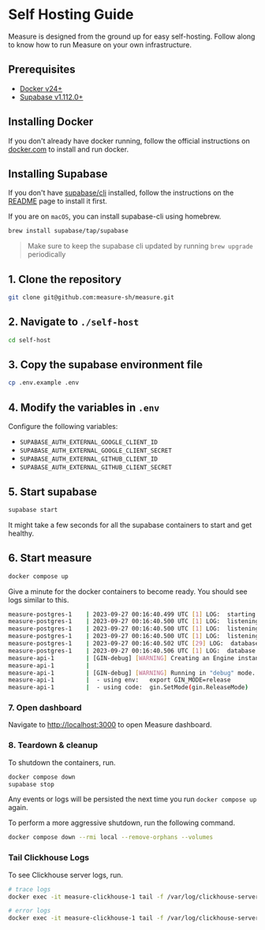# Self Hosting Guide

Measure is designed from the ground up for easy self-hosting. Follow along to know how to run Measure on your own infrastructure.

## Prerequisites

- [Docker v24+](https://www.docker.com/)
- [Supabase v1.112.0+](https://supabase.com/)

## Installing Docker

If you don't already have docker running, follow the official instructions on [docker.com](https://docs.docker.com/get-docker/) to install and run docker.

## Installing Supabase

If you don't have [supabase/cli](https://github.com/supabase/cli) installed, follow the instructions on the [README](https://github.com/supabase/cli/blob/main/README.md) page to install it first.

If you are on `macOS`, you can install supabase-cli using homebrew.

```sh
brew install supabase/tap/supabase
```

> Make sure to keep the supabase cli updated by running `brew upgrade` periodically

## 1. Clone the repository

```sh
git clone git@github.com:measure-sh/measure.git
```

## 2. Navigate to `./self-host`

```sh
cd self-host
```

## 3. Copy the supabase environment file

```sh
cp .env.example .env
```

## 4. Modify the variables in `.env`

Configure the following variables:

- `SUPABASE_AUTH_EXTERNAL_GOOGLE_CLIENT_ID`
- `SUPABASE_AUTH_EXTERNAL_GOOGLE_CLIENT_SECRET`
- `SUPABASE_AUTH_EXTERNAL_GITHUB_CLIENT_ID`
- `SUPABASE_AUTH_EXTERNAL_GITHUB_CLIENT_SECRET`


## 5. Start supabase

```sh
supabase start
```

It might take a few seconds for all the supabase containers to start and get healthy.

## 6. Start measure

```sh
docker compose up
```

Give a minute for the docker containers to become ready. You should see logs similar to this.

```sh
measure-postgres-1    | 2023-09-27 00:16:40.499 UTC [1] LOG:  starting PostgreSQL 15.4 (Debian 15.4-1.pgdg120+1) on aarch64-unknown-linux-gnu, compiled by gcc (Debian 12.2.0-14) 12.2.0, 64-bit
measure-postgres-1    | 2023-09-27 00:16:40.500 UTC [1] LOG:  listening on IPv4 address "0.0.0.0", port 5432
measure-postgres-1    | 2023-09-27 00:16:40.500 UTC [1] LOG:  listening on IPv6 address "::", port 5432
measure-postgres-1    | 2023-09-27 00:16:40.500 UTC [1] LOG:  listening on Unix socket "/var/run/postgresql/.s.PGSQL.5432"
measure-postgres-1    | 2023-09-27 00:16:40.502 UTC [29] LOG:  database system was shut down at 2023-09-27 00:16:09 UTC
measure-postgres-1    | 2023-09-27 00:16:40.506 UTC [1] LOG:  database system is ready to accept connections
measure-api-1         | [GIN-debug] [WARNING] Creating an Engine instance with the Logger and Recovery middleware already attached.
measure-api-1         |
measure-api-1         | [GIN-debug] [WARNING] Running in "debug" mode. Switch to "release" mode in production.
measure-api-1         |  - using env:   export GIN_MODE=release
measure-api-1         |  - using code:  gin.SetMode(gin.ReleaseMode)
```

### 7. Open dashboard

Navigate to [http://localhost:3000](http://localhost:3000) to open Measure dashboard.

### 8. Teardown & cleanup

To shutdown the containers, run.

```sh
docker compose down
supabase stop
```

Any events or logs will be persisted the next time you run `docker compose up` again.

To perform a more aggressive shutdown, run the following command.

```sh
docker compose down --rmi local --remove-orphans --volumes
```

### Tail Clickhouse Logs

To see Clickhouse server logs, run.

```sh
# trace logs
docker exec -it measure-clickhouse-1 tail -f /var/log/clickhouse-server/clickhouse-server.log

# error logs
docker exec -it measure-clickhouse-1 tail -f /var/log/clickhouse-server/clickhouse-server.err.log
```
